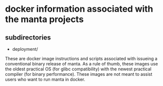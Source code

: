 
# docker information associated with the manta projects

## subdirectories

* deployment/

These are docker image instructions and scripts associated with
issueing a conventional binary release of manta. As a rule of thumb,
these images use the oldest practical OS (for glibc compatibility)
with the newest practical compiler (for binary performance). These
images are not meant to assist users who want to run manta in docker.





